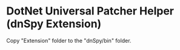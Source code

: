 # DotNet Universal Patcher Helper (dnSpy Extension)

Copy "Extension" folder to the "dnSpy/bin" folder.
